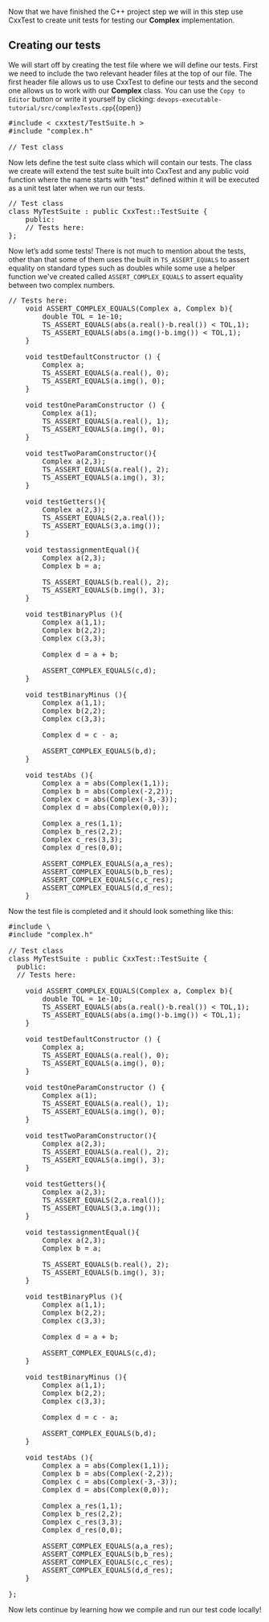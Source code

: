 <!--Writing and running CxxTest  -->
Now that we have finished the C++ project step we will in this step use CxxTest to create unit tests for testing our **Complex** implementation. 

## Creating our tests
We will start off by creating the test file where we will define our tests. First we need to include the two relevant header files at the top of our file. The first header file allows us to use CxxTest to define our tests and the second one allows us to work with our **Complex** class. You can use the `Copy to Editor` button or write it yourself by clicking: `devops-executable-tutorial/src/complexTests.cpp`{{open}}

<pre class="file" data-filename="devops-executable-tutorial/src/complexTests.cpp" data-target="replace">
#include < cxxtest/TestSuite.h >
#include "complex.h"

// Test class
</pre>


Now lets define the test suite class which will contain our tests. The class we create will extend the test suite built into CxxTest and any public void function where the name starts with "test" defined within it will be executed as a unit test later when we run our tests.

<pre class="file" data-filename="devops-executable-tutorial/src/complexTests.cpp" data-target="insert" data-marker='// Test class'>
// Test class
class MyTestSuite : public CxxTest::TestSuite {
    public:
    // Tests here:
};
</pre>

Now let’s add some tests! There is not much to mention about the tests, other than that some of them uses the built in `TS_ASSERT_EQUALS` to assert equality on standard types such as doubles while some use a helper function we've created called `ASSERT_COMPLEX_EQUALS` to assert equality between two complex numbers.

<pre class="file" data-filename="devops-executable-tutorial/src/complexTests.cpp" data-target="insert" data-marker='// Tests here:'>
// Tests here:
    void ASSERT_COMPLEX_EQUALS(Complex a, Complex b){
        double TOL = 1e-10;
        TS_ASSERT_EQUALS(abs(a.real()-b.real()) < TOL,1);
        TS_ASSERT_EQUALS(abs(a.img()-b.img()) < TOL,1);
    }

    void testDefaultConstructor () { 
        Complex a;
        TS_ASSERT_EQUALS(a.real(), 0);
        TS_ASSERT_EQUALS(a.img(), 0);
    }

    void testOneParamConstructor () { 
        Complex a(1);
        TS_ASSERT_EQUALS(a.real(), 1);
        TS_ASSERT_EQUALS(a.img(), 0);
    }

    void testTwoParamConstructor(){
        Complex a(2,3);
        TS_ASSERT_EQUALS(a.real(), 2);
        TS_ASSERT_EQUALS(a.img(), 3);
    }

    void testGetters(){
        Complex a(2,3);
        TS_ASSERT_EQUALS(2,a.real());
        TS_ASSERT_EQUALS(3,a.img());
    }

    void testassignmentEqual(){
        Complex a(2,3);
        Complex b = a;

        TS_ASSERT_EQUALS(b.real(), 2);
        TS_ASSERT_EQUALS(b.img(), 3);
    }

    void testBinaryPlus (){
        Complex a(1,1);
        Complex b(2,2);
        Complex c(3,3);

        Complex d = a + b;

        ASSERT_COMPLEX_EQUALS(c,d);
    }

    void testBinaryMinus (){
        Complex a(1,1);
        Complex b(2,2);
        Complex c(3,3);

        Complex d = c - a;

        ASSERT_COMPLEX_EQUALS(b,d);
    }
    
    void testAbs (){
        Complex a = abs(Complex(1,1));
        Complex b = abs(Complex(-2,2));
        Complex c = abs(Complex(-3,-3));
        Complex d = abs(Complex(0,0));

        Complex a_res(1,1);
        Complex b_res(2,2);
        Complex c_res(3,3);
        Complex d_res(0,0);

        ASSERT_COMPLEX_EQUALS(a,a_res);
        ASSERT_COMPLEX_EQUALS(b,b_res);
        ASSERT_COMPLEX_EQUALS(c,c_res);
        ASSERT_COMPLEX_EQUALS(d,d_res);
    }
</pre>

Now the test file is completed and it should look something like this:
<pre class="file" data-filename="devops-executable-tutorial/src/complexTests.cpp" data-target="replace">
#include \<cxxtest/TestSuite.h\>
#include "complex.h"

// Test class
class MyTestSuite : public CxxTest::TestSuite {
  public:
  // Tests here:

    void ASSERT_COMPLEX_EQUALS(Complex a, Complex b){
        double TOL = 1e-10;
        TS_ASSERT_EQUALS(abs(a.real()-b.real()) < TOL,1);
        TS_ASSERT_EQUALS(abs(a.img()-b.img()) < TOL,1);
    }

    void testDefaultConstructor () { 
        Complex a;
        TS_ASSERT_EQUALS(a.real(), 0);
        TS_ASSERT_EQUALS(a.img(), 0);
    }

    void testOneParamConstructor () { 
        Complex a(1);
        TS_ASSERT_EQUALS(a.real(), 1);
        TS_ASSERT_EQUALS(a.img(), 0);
    }

    void testTwoParamConstructor(){
        Complex a(2,3);
        TS_ASSERT_EQUALS(a.real(), 2);
        TS_ASSERT_EQUALS(a.img(), 3);
    }

    void testGetters(){
        Complex a(2,3);
        TS_ASSERT_EQUALS(2,a.real());
        TS_ASSERT_EQUALS(3,a.img());
    }

    void testassignmentEqual(){
        Complex a(2,3);
        Complex b = a;

        TS_ASSERT_EQUALS(b.real(), 2);
        TS_ASSERT_EQUALS(b.img(), 3);
    }

    void testBinaryPlus (){
        Complex a(1,1);
        Complex b(2,2);
        Complex c(3,3);

        Complex d = a + b;

        ASSERT_COMPLEX_EQUALS(c,d);
    }

    void testBinaryMinus (){
        Complex a(1,1);
        Complex b(2,2);
        Complex c(3,3);

        Complex d = c - a;

        ASSERT_COMPLEX_EQUALS(b,d);
    }
    
    void testAbs (){
        Complex a = abs(Complex(1,1));
        Complex b = abs(Complex(-2,2));
        Complex c = abs(Complex(-3,-3));
        Complex d = abs(Complex(0,0));

        Complex a_res(1,1);
        Complex b_res(2,2);
        Complex c_res(3,3);
        Complex d_res(0,0);

        ASSERT_COMPLEX_EQUALS(a,a_res);
        ASSERT_COMPLEX_EQUALS(b,b_res);
        ASSERT_COMPLEX_EQUALS(c,c_res);
        ASSERT_COMPLEX_EQUALS(d,d_res);
    }    

};
</pre>

Now lets continue by learning how we compile and run our test code locally!